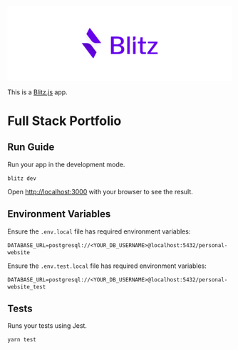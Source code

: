 [![Blitz.js](https://raw.githubusercontent.com/blitz-js/art/master/github-cover-photo.png)](https://blitzjs.com)

This is a [Blitz.js](https://github.com/blitz-js/blitz) app.

# ****Full Stack Portfolio****

## Run Guide

Run your app in the development mode.

```
blitz dev
```

Open [http://localhost:3000](http://localhost:3000) with your browser to see the result.

## Environment Variables

Ensure the `.env.local` file has required environment variables:

```
DATABASE_URL=postgresql://<YOUR_DB_USERNAME>@localhost:5432/personal-website
```

Ensure the `.env.test.local` file has required environment variables:

```
DATABASE_URL=postgresql://<YOUR_DB_USERNAME>@localhost:5432/personal-website_test
```

## Tests

Runs your tests using Jest.
```
yarn test

